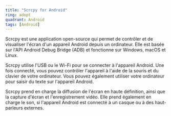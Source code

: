 ```yaml
---
title: "Scrcpy for Android"
ring: adopt
quadrant: Android
tags: [Android]
---
```


<p>Scrcpy est une application open-source qui permet de contrôler et de visualiser l'écran d'un appareil Android depuis un ordinateur. Elle est basée sur l'API Android Debug Bridge (ADB) et fonctionne sur Windows, macOS et Linux.</p>

<p>Scrcpy utilise l'USB ou le Wi-Fi pour se connecter à l'appareil Android. Une fois connecté, vous pouvez contrôler l'appareil à l'aide de la souris et du clavier de votre ordinateur. Vous pouvez également utiliser votre ordinateur pour saisir du texte sur l'appareil Android.</p>

<p>Scrcpy prend en charge la diffusion de l'écran en haute définition, ainsi que la capture d'écran et l'enregistrement vidéo. Elle prend également en charge le son, si l'appareil Android est connecté à un casque ou à des haut-parleurs externes.</p>
